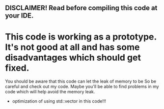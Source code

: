 
<h2 aligh="right">DISCLAIMER!
Read before compiling this code
                at your IDE.</h2 aligh="right">


<h1 aligh="center">This code is working as a prototype.
It's not good at all and has some disadvantages which should get fixed.</h1>
                

You should be aware that this code can let the leak of memory to be
So be careful and check out my code. Maybe you'll be able to find
problems in my code which will help avoid the memory leak.

- optimization of using std::vector in this code!!!
